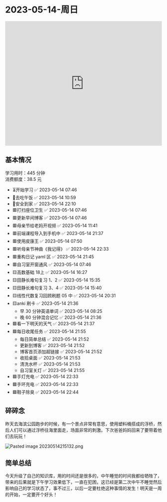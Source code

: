 # 2023-05-14-周日

<iframe src="https://pkmer.cn/products/widget/RandomMusic" allow="fullscreen" style=" height: 400; width: 100%;border: none"></iframe>

## 基本情况

学习用时：445 分钟  
消费额度：38.5 元

-   ⏳开始学习 ✅ 2023-05-14 07:46
-   🍕去吃午饭 ✅ 2023-05-14 10:59
-   📍安全到家 ✅ 2023-05-14 22:10
-   🟥打扫座位卫生 ✅ 2023-05-14 07:46
-   🟥更新早间博客 ✅ 2023-05-14 07:46
-   🟥母亲节给老妈开视频 ✅ 2023-05-14 11:41
-   🟥前端课程导入到手机中 ✅ 2023-05-14 21:37
-   🟥使用皮康王 ✅ 2023-05-14 07:50
-   🟥听母亲节神曲《我记得》 ✅ 2023-05-14 22:33
-   🟥重构日记 yaml 区 ✅ 2023-05-14 21:45
-   🟥自习室开窗通风 ✅ 2023-05-14 07:46
-   🟨高数基础 18上 ✅ 2023-05-14 16:27
-   🟨田静长难句复习 1、2 ✅ 2023-05-14 15:35
-   🟨田静长难句复习 3、4 ✅ 2023-05-14 15:40
-   🟨线性代数复习回顾刷题 05 中 ✅ 2023-05-14 20:31
-   🟨anki 刷卡 ✅ 2023-05-14 21:36
    -   早 30 分钟英语单词 ✅ 2023-05-14 08:25
    -   晚 60 分钟混合记忆 ✅ 2023-05-14 21:36
-   🟩看一下明天的天气 ✅ 2023-05-14 21:37
-   🟩每日收尾任务 ✅ 2023-05-14 21:55
    -   每日简单总结 ✅ 2023-05-14 21:52
    -   更新到博客 ✅ 2023-05-14 21:52
    -   博客首页添加超链接 ✅ 2023-05-14 21:52
    -   收拾桌面 ✅ 2023-05-14 21:53
    -   清洗水杯 ✅ 2023-05-14 21:53
    -   自习室关灯 ✅ 2023-05-14 21:55
-   🟩手灯充电 ✅ 2023-05-14 22:33
-   🟩手环充电 ✅ 2023-05-14 22:33
-   🟩鞋子除臭 ✅ 2023-05-14 22:44

## 碎碎念

昨天去海滨公园跑步的时候，有一个景点非常有意思，使用塑料桶搭成的浮桥，然后人们可以通过浮桥往海里面走，场面非常的刺激。下次爸爸妈妈回来了要带着他们去玩玩！

![Pasted image 20230514215132.png](Pasted%20image%2020230514215132.png)

## 简单总结

今天升级了自己的知识库，用的时间还是很多的，中午睡觉的时间我都给牺牲了，带来的后果就是下午学习效果低下，一直在犯困，这已经是第二次中午不睡觉然后影响自己的学习状态了，事不过三，以后一定要杜绝这种事情的发生！明天是一周的开始，一定要开个好头！